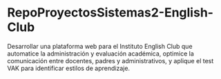 # RepoProyectosSistemas2-English-Club
Desarrollar una plataforma web para el Instituto English Club que automatice la administración y evaluación académica, optimice la comunicación entre docentes, padres y administrativos, y aplique el test VAK para identificar estilos de aprendizaje.

